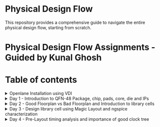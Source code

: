 # Physical Design Flow 
This repository provides a comprehensive guide to navigate the entire physical design flow, starting from scratch.

# Physical Design Flow Assignments - Guided by Kunal Ghosh

# Table of contents
<details>
<summary>Openlane Installation using VDI</summary>
<br>

## Installation Instructions

Please follow these steps to install Openlane on your system, whether you are using Windows or Ubuntu.

1. **Download the Installation PDF**: Start by downloading the Openlane Installation PDF file for detailed instructions.
- [Openlane Installation PDF](https://drive.google.com/drive/folders/1waH794KlrYMaHzZbf1Fr_BIxfMUk4DBk)

2. **Choose Your Operating System**:

   - **For Windows**: Follow the instructions outlined in the PDF under the "Windows Installation" section.
   
   - **For Ubuntu**: Refer to the "Ubuntu Installation" section in the PDF for step-by-step guidance.

3. **Dependencies**: Ensure you have all the necessary dependencies mentioned in the PDF installed on your system.

4. **Verify Installation**: Confirm that Openlane is correctly installed by running a test command or checking the version.(Check Day 1 content in order to verify installation.)

</details>
  
<details>
<summary>Day 1 - Introduction to QFN-48 Package, chip, pads, core, die and IPs</summary>
<br>
  
#### QFN-48 Package
The QFN-48 (Quad Flat No-Lead 48) package is a widely used integrated circuit (IC) package in the electronics industry. It belongs to the family of leadless surface-mount 
packages designed to maximize space efficiency on printed circuit boards (PCBs) while providing excellent thermal performance and electrical connectivity.
The QFN-48 package typically consists of 48 pins arranged in a square or rectangular grid. The pins are numbered and positioned along the package's perimeter.

![QFN-Package](https://github.com/Pavan2280/pes_pd/assets/131603225/f0d98e95-8f05-4d8a-af1b-51b63c15bb1a)

#### Chip
The chip is centrally positioned within the package, as illustrated in the image below, depicting the method of connection between the chip and the package.By connecting the chip in this manner, we can efficiently transfer signals from the external world into the interior of the chip.

![image](https://github.com/Pavan2280/pes_pd/assets/131603225/a4bf87fa-257d-46e1-93e8-1bd83656d67c)

# Components of Chip
- **Pads** : Pads serve as conduits for transmitting signals both into and out of a chip, facilitating bidirectional communication between the chip's internal and external components.
- **Core** : The core essentially serves as the central region where various digital logic components, including AND gates, OR gates, multiplexers (mux), and other types of logic elements, are located.
- **Die** : It essentially defines the dimensions or physical size of the chip.
- **IP's** : Intellectual Property known as IP refers to pre-designed and pre-verified functional blocks or modules that can be integrated into a semiconductor chip's design. These blocks typically encompass a wide range of functions, such as processors, memory, communication interfaces, and specialized functions.

![image](https://github.com/Pavan2280/pes_pd/assets/131603225/00e971c8-4bf4-4b93-8335-5fb20850fbf6)
![image](https://github.com/Pavan2280/pes_pd/assets/131603225/1fb78871-f8d4-4e87-9d14-1f15caf832ed)

# What are PDK's
PDK stands for "Process Design Kit." It is a set of tools, libraries, and documentation used in the semiconductor industry for designing and verifying the manufacturing process of integrated circuits (ICs) or microchips. PDKs are essential for semiconductor companies, foundries, and design houses to create and optimize semiconductor devices.

# RTL  to GDS Flow

![image](https://github.com/Pavan2280/pes_pd/assets/131603225/79f2b9dc-ad16-447e-924d-12d5503589c6)

RTL to GDS (Register Transfer Level to Graphic Design System) flow is a series of steps and processes used in the semiconductor industry to transform a high-level hardware description of an integrated circuit (IC) or microchip into a physical layout that can be fabricated in a semiconductor foundry.Here's a overview of the RTL to GDS flow:

- **Synthesis** : Involves transforming the RTL code into a gate-level representation, optimizing the design to enhance area, power, and timing characteristics, ultimately generating a gate-level netlist.
- **Floor Planning** : In the process of floor planning and power planning, we establish a comprehensive floorplan that meticulously dictates the arrangement of diverse blocks and macros across the chip while taking into account the essential aspects of power distribution and signal routing requirements.
- **Power Planning** :  It involves the careful management and distribution of power throughout the chip to ensure that it operates reliably, efficiently, and within specified power constraints.
- **Placement** : It involves determining the precise location of each standard cell or logic element within the chip's floorplan.
- **Clock Tree Synthesis** : Its primary purpose is to create an optimized clock distribution network that ensures reliable and efficient clock signal distribution throughout the chip.
- **Routing** : Perform global and detailed routing to create the physical connections between standard cells, optimize routing for signal integrity and manufacturability.
- **Sign-off** : Sign-off represents the final checks and confirmations that the design meets all the specified requirements and is ready for fabrication. 

# Openlane ASIC Design Flow

![image](https://github.com/Pavan2280/pes_pd/assets/131603225/24e63c09-da0d-4da6-943c-f54d6abbda85)

#### Design Stages

1) **Synthesis**
   1. **yosys** - Yosys performs RTL synthesis, converting high-level RTL descriptions into gate-level netlists.
   2. **abc** - ABC is used for further optimization and technology mapping to enhance the gate-level design.
   3. **OpenSTA** - OpenSTA conducts static timing analysis to verify if the synthesized design meets timing constraints in the OpenLane flow.

2) **Floorplan & PND**
   1. **init_fp (Initial Floorplan)** - Floorplanning involves determining the initial placement and arrangement of various functional blocks or cells within the chip's       
   layout area.
   2. **ioplacer** - ioplacer is a tool used in the physical design process to place Input/Output (I/O) pads or pins on the chip's boundary.
   3. **pdn** - The PDN is responsible for distributing power (supply voltage) and ground (reference voltage) throughout the chip, ensuring that all components receive the       necessary power supply and maintain stable electrical operation.
   4. **tapcell** - A "tapcell" is a special type of cell used in digital integrated circuit design, particularly in standard cell libraries.It is typically used to create 
   tap connections for the bulk terminals in digital CMOS (Complementary Metal-Oxide-Semiconductor) designs.

3) **Placement**
   1. **Replace** - RePlace is a tool used in the OpenLane flow for cell placement optimization.It focuses on optimizing the placement of standard cells within the chip's   
   layout to achieve better area utilization, timing, and power efficiency.
   2. **Resizer** - Resizer is a tool employed during the physical design process to perform cell resizing and optimization.
   3. **OpenDP (Open Detailed Placement)** - OpenDP, or Open Detailed Placement, is a detailed placement tool used in OpenLane.It is responsible for the fine-grained 
   placement of cells, ensuring that they are precisely positioned within rows and tracks while adhering to design constraints and achieving optimal utilization of the chip's 
   layout area.
   4. **OpenPhysyn (Open Physical Synthesis)** - OpenPhysyn is a tool within OpenLane that performs physical synthesis tasks.It optimizes the logical and physical aspects of 
   the design simultaneously, improving the placement, power, area, and timing by considering both logic and physical information during the optimization process.

4) **CTS**
   1. **TritonCTS** - TritonCTS generates a clock distribution network.

5) **Routing**
   1. **FastRoute** - FastRoute is a global routing tool used in the physical design stage of ASIC chip design.
   2. **TritonRoute** - TritonRoute is a detailed or global routing tool used in the later stages of ASIC chip design, following placement and initial global routing.
   
6) **GDSII Generation**
   1. **Magic** - Magic is primarily a layout tool used for creating and editing IC layouts, and it is often used for digital CMOS design.
   2. **KLayout** - KLayout is primarily used for viewing, editing, and analyzing IC layouts but is not a layout creation tool like Magic.
   
8) **Checks**
   1. **CVC** - CVC is a tool primarily used for verification and debugging of digital designs.
   2. **Netgen** - Netgen is an open-source digital netlist comparison and LVS (Layout vs. Schematic) tool.
 
# Labs

#### Task 1 - Invoking OpenLane

Step 1: Navigate to the OpenLane Working Directory
Open your terminal and navigate to the OpenLane working directory on your Desktop.
```
cd Desktop/work/tools/openlane_working_dir/
```

Step 2: Check Directory Contents
List the contents of the directory to ensure you are in the correct location.
```
ls -ltr
```

Step 3: Enter the OpenLane Docker Environment
To work with OpenLane, you will need to enter the Docker environment. Use the following command:
```
cd openlane
docker
```
After running this command, you will see a new prompt, which should look something like `bash-4.2$`. This indicates that you are now inside the Docker environment.

Step 4: Invoke OpenLane
To invoke OpenLane, run the following commands
```
ls
./flow.tcl -interactive
```
After executing these commands, you will see a new prompt, which should now be `%`.

Step 5: Load OpenLane Package
If you want to use a specific version of the OpenLane package, you can load it using the following command.
```
package require openlane 0.9
```
![image](https://github.com/Pavan2280/pes_pd/assets/131603225/98126aa2-a5f8-4b07-9f33-7069917e778c)
![image](https://github.com/Pavan2280/pes_pd/assets/131603225/d0d7f989-75d0-4524-acb3-de1547bb0f12)
If you can achieve these results, then you have now successfully invoked OpenLane and are prepared to use it for your projects.

#### Task 2 - Designs presnt in openalne and Heirarchy in a Design

Step 1: Navigate to the OpenLane Working Directory 
Enter these commands
```
cd designs/
ls
cd picorv32a
ls
ls -ltr
```
![image](https://github.com/Pavan2280/pes_pd/assets/131603225/67e3d11e-7406-4636-a6a4-adf12b01be9a)
To view `config.tcl` file enter this command
```
vim config.tcl
```
![image](https://github.com/Pavan2280/pes_pd/assets/131603225/058d34cc-6546-466f-909c-60601e0ae338)

Step 2: Prepare the workflow design using OpenLane with the following command.
```
prep -design picorv32a
```
![image](https://github.com/Pavan2280/pes_pd/assets/131603225/e73c709e-3f63-4c73-8118-a76bc4b12d9e)

Step 3: Please utilize the following command in OpenLane for synthesis.
```
run_synthesis
```
![image](https://github.com/Pavan2280/pes_pd/assets/131603225/25f59d56-2ffe-4c38-94e7-404a8b9a6092)
Now our aim is to find Ratio (Number of D-flip flops to Number of cells)
![image](https://github.com/Pavan2280/pes_pd/assets/131603225/60b0b776-f6de-47b9-98f8-b749bb3cba04)
</details>

<details>
<summary>Day 2 - Good Floorplan vs Bad Floorplan and Introduction to library cells</summary>
<br>

# Labs

#### Task 1 - Floorplan

Step 1: Before running floorplan, lets look into the switches available for the floorplan stage.
![image](https://github.com/Pavan2280/pes_pd/assets/131603225/02148532-a29d-40bd-8754-0ffa2bdbab3d)

Step 2: Make changes in `config.tcl` file for floorplan purpose.
![image](https://github.com/Pavan2280/pes_pd/assets/131603225/f29ca8fd-54c1-43d7-8f31-1751417fa23a)

Step 3: To create a floorplan using OpenLane, please execute the following command.
```
run_floorplan
```
![image](https://github.com/Pavan2280/pes_pd/assets/131603225/fbee5100-d335-40ea-a290-9ff9bde13d14)

The point (0, 0) within the DIE AREA signifies the top-left corner's coordinates, while (660.685, 671.405) designates the bottom-right corner of the die in micrometers.

Step 4: To visualize the floorplan layout, employ the following command.
```
magic -T /home/vsduser/Desktop/work/tools/openlane_working_dir/pdks/sky130A/libs.tech/magic/sky130A.tech lef read ../../tmp/merged.lef def read picorv32a.floorplan.def &
```
![image](https://github.com/Pavan2280/pes_pd/assets/131603225/59dbab09-a76f-40c0-90bc-dac2c02e456c)

#### Task 2 - Library Binding and Placement

1) Bind the netlist with physical cells - Binding the netlist with physical cells involves mapping logical components onto specific physical cells in a technology library for chip design.
2) Optimize Placement - Optimizing placement involves strategically arranging physical cells on a chip's layout to minimize area, meet timing constraints, and enhance overall performance.

Step 1: To visualize the placement, employ the following command.
```
run_placement
```
![image](https://github.com/Pavan2280/pes_pd/assets/131603225/fa165aad-5c32-4cdc-9dc9-53a7e2c2de93)

# Cell Design Flow

Cell Design is the process of creating electronic components, known as cells, for use in integrated circuits. It involves three main stages:

1) **Inputs**: In this phase, designers gather essential information and resources needed for the cell design. This includes Process Design Kits (PDKs), which contain manufacturing details, Design Rule Check (DRC) and Layout vs. Schematic (LVS) rules for ensuring correctness, SPICE models for simulating component behavior, and library specifications. These inputs provide the foundation for the design process.

2) **Design**: During this stage, designers use the gathered inputs to create the electronic cell. This process typically includes Circuit Design, where the logical and electrical schematic is defined, Layout Design, where the physical arrangement of components is determined while adhering to manufacturing rules, and Characterization, where the cell's performance is analyzed using tools like GUNA. Characterization can involve Timing characterization (evaluating signal timing), Power characterization (assessing power consumption), and Noise characterization (examining electrical noise).

3) **Outputs**: The design process yields various outputs that are essential for subsequent phases of chip development. These outputs include the Circuit Description Language (CDL), which describes the cell's behavior, the Graphic Data System II (GDSII) layout data used in manufacturing, the Library Exchange Format (LEF) for tool compatibility, an extracted Spice netlist (which considers parasitic elements for accurate simulation), timing data, noise data, power libraries, and a functional description to understand the cell's purpose.

# Standard Cell Characterization Flow

## Introduction

Standard Cell Libraries are a fundamental component in digital integrated circuit design, providing a collection of pre-designed cells with various functionalities. To effectively use these libraries, they must be characterized to generate Liberty files, which are essential for synthesis tools to determine the optimal arrangement of circuit components.The open-source software GUNA is used for characterization

## Characterization Flow

The characterization process involves the following steps:

1. **Link Model File of CMOS**: This step involves linking a model file that defines the properties and behavior of the CMOS (Complementary Metal-Oxide-Semiconductor) technology process being used.
2. **Specify Process Corner(s)**: Process corners represent different manufacturing variations that impact the performance of the integrated circuits. You must specify one or more process corners for the cell to be characterized. This information helps in understanding how the cell behaves under different conditions.
3. **Specify Cell Delay and Slew Thresholds Percentages**: Define the desired delay and slew thresholds as percentages. These thresholds are crucial for optimizing circuit performance and determining acceptable signal characteristics.
4. **Specify Timing and Power Tables**: Create tables that specify timing and power data for the cell under various conditions. These tables are essential for accurate modeling of cell behavior.
5. **Read the Parasitic Extracted Netlist**: Import the parasitic extracted netlist, which includes information about the interconnections and parasitic elements in the design. This step ensures a more realistic representation of the cell's behavior.
6. **Apply Input or Stimulus**: Provide input signals or stimuli to the cell. This can include various test vectors or patterns that are used to evaluate the cell's response under different conditions.
7. **Provide Necessary Simulation Commands**: Define the simulation commands required to run the characterization process. These commands may include simulation settings, simulation types (e.g., transient, static timing analysis), and other parameters to control the simulation environment.

# Timing threshold definitions

1) **slew_low_rise_thr**: This threshold is set at 20% above the lowest power supply voltage when the signal is transitioning from low to high (rising).
2) **slew_high_rise_thr**: This threshold is set at 20% below the highest power supply voltage when the signal is transitioning from low to high (rising).
3) **slew_low_fall_thr**: This threshold is set at 20% above the lowest power supply voltage when the signal is transitioning from high to low (falling).
4) **slew_high_fall_thr**: This threshold is set at 20% below the highest power supply voltage when the signal is transitioning from high to low (falling).
5) **in_rise_thr**: This threshold is placed at the point where the input signal is halfway through its transition from low to high during a rising edge.
6) **in_fall_thr**: This threshold is placed at the point where the input signal is halfway through its transition from high to low during a falling edge.
7) **out_rise_thr**: This threshold is positioned at the point where the output signal is halfway through its transition from low to high during a rising edge.
8) **out_fall_thr**: This threshold is positioned at the point where the output signal is halfway through its transition from high to low during a falling edge.
9) **Propagation Delay**: This is the time it takes for a signal to propagate from an input threshold (in_thr) to an output threshold (out_thr). It represents the time it takes for a change at the input to affect the output.
Propagation Delay = time(out_thr) - time(in_thr)
11) **Transition Time**: This is the time it takes for a signal to transition from a low to high state (rising edge) or from a high to low state (falling edge) within a specific voltage range. In this case, you are calculating the transition time from the high threshold (slew_high_rise_thr) to the low threshold (slew_low_rise_thr) during a rising edge.
Transition Time = time(slew_low_rise_thr) - time(slew_high_rise_thr)
</details>

<details>
<summary>Day 3 - Design library cell using Magic Layout and ngspice characterization</summary>
<br>

# Labs

#### Task 1 - CMOS inverter ngspice simulations

`cmos_inverter.cir` 
```
*** MODEL DESCRIPTIONS ***
*** NETLIST DESCRIPTION ***
M1 out in vdd vdd pmos W=0.375u L=0.25u
M2 out in 0 0 nmos W=0.375u L=0.25u

cload out 0 10f

Vdd vdd 0 2.5
Vin in 0 2.5
*** SIMULATION Commands ***

.op
.dc Vin 0 2.5 0.05
*** include tsmc_025um_model.mod ***
.LIB "tsmc_025um_models.mod" CMOS_MODELS
.end
```

Step 1: For SPICE Simulation steps enter these commands.
```
cd <folder where the .cir file is present>
source CMOS_INVERTER.cir
run
setplot
dc1
display
plot out vs in
```

Take note of the circuit's output; it should exhibit symmetry, meaning that the threshold voltage should align precisely with Vdd/2. If this balance is not achieved, consider adjusting the PMOS transistor width and rerunning the simulation. The switching threshold (Vm), where Vin equals Vout, plays a pivotal role in defining the robustness of a CMOS circuit.

# CMOS Inverter Fabrication Process

## Overview

A CMOS (Complementary Metal-Oxide-Semiconductor) inverter is a fundamental building block in digital integrated circuits. It consists of a p-type metal-oxide-semiconductor (PMOS) transistor and an n-type metal-oxide-semiconductor (NMOS) transistor connected in series. Here's a simplified overview of the fabrication process for a CMOS inverter:

## Fabrication Steps

1) **Substrate Preparation** : Start with a high-purity silicon substrate, typically n-doped.
2) **Oxidation** : Create an insulating silicon dioxide (SiO2) layer on the substrate through oxidation.
3) **Photolithography** : Apply a photoresist material, expose it to UV light through a mask, and develop it to define transistor areas.
4) **Ion Implantation (n-well and p-well)** : Create n-type (NMOS) and p-type (PMOS) regions through selective ion implantation.
5) **Gate Oxide Formation** : Grow or deposit a thin layer of gate oxide (SiO2) to insulate the gate electrode from the silicon channel.
6) **Polysilicon Deposition** : Deposit and pattern polysilicon to create gate electrodes that control current flow.
7) **Doping of Gate Electrodes** : Dope gate electrodes for desired conductivity (boron for PMOS, phosphorus/arsenic for NMOS).
8) **Source and Drain Formation** : Create heavily doped source and drain regions for both PMOS and NMOS transistors.
9) **Metal Layer Deposition** : Deposit and pattern a metal layer (e.g., aluminum or copper) for interconnections.
10) **Passivation Layer** : Deposit a passivation layer (usually silicon dioxide) to protect and insulate underlying layers.
11) **Contact Holes** : Etch contact holes through the passivation layer for metal contacts to transistors.
12) **Final Testing and Packaging** : Test the CMOS inverter to ensure it operates correctly, and then integrate multiple inverters and additional components onto a single chip for electronic device applications.

# Labs

#### Task 1 - Creating an Inverter Layout using Magic
Step 1: Open a terminal and run this command
```
cd Desktop/work/tools/openlane_working_dir/openlane/vsdstdcelldesign
magic -T sky130A.tech sky130_inv.mag
```
After executing the command, you will have two consoles: one is the `layout` console, and the other is the `tkcon` console.

![16_1](https://github.com/Pavan2280/pes_pd/assets/131603225/3c180df5-d7d6-4d7e-bfa9-cce0698bb70b)

To select an area in layout, position the cursor near it, press the `s` key, and then enter the `what` command in the tkcon console to determine which area or widget has been selected.

![18_1](https://github.com/Pavan2280/pes_pd/assets/131603225/a7602338-bebc-4a2d-a7a7-92946b233874)

#### Task 2 - DRC Check 

To check for DRC Errors, select a region (left click for starting point, right click at end point) and see the DRC column at the top that shows how many DRC errors are present.The Details of DRC Errors will be printed on the console.

![19](https://github.com/Pavan2280/pes_pd/assets/131603225/dc8a1696-299c-4798-9b63-09b9ef08015b)

#### Task 3 - Extracting PEX to SPICE with MAGIC
Step 1: Enter these commands in the tkcon console.
```
pwd
extract all
ext2spice cthresh 0 rthresh 0
ext2spice
```
![19(1)](https://github.com/Pavan2280/pes_pd/assets/131603225/e134e634-50df-4f18-8f1f-3121298a14cd)

Step 2: To view `sky130_inv.spice` file enter this command
```
vim sky130_inv.spice
```

![21](https://github.com/Pavan2280/pes_pd/assets/131603225/2581d55a-4795-4f2b-9d29-33af0f7481c9)

# Grid size

![22](https://github.com/Pavan2280/pes_pd/assets/131603225/5b45b753-317a-452b-83e6-b530cb86cc50)

![23](https://github.com/Pavan2280/pes_pd/assets/131603225/f3359e9a-2efd-4c34-b6be-5943ab658c39)

# Modified Spice netlist

#### Task 1 - Make changes to the `sky130_inv.spice`

![final_vim_22](https://github.com/Pavan2280/pes_pd/assets/131603225/c527fcb6-2ad7-464b-b169-f9f0069401d1)

#### Task 2 - Run modified spice netlist
Step 1: Use this command to run the modified spice netlist
```
ngspice sky130_inv.spice
```

![ngspice](https://github.com/Pavan2280/pes_pd/assets/131603225/1d37848c-f3b5-43da-9410-b18cf466311e)

Step 2: Use this command to run the plot.
```
plot y vs time a
```

![plot](https://github.com/Pavan2280/pes_pd/assets/131603225/db091887-53eb-4460-ba23-eb873177f80f)

![plot_1](https://github.com/Pavan2280/pes_pd/assets/131603225/d69ef1d7-a8fd-4257-9ab0-0b94a845b97e)

# Results

1) The trise result is calculated by subtracting the x-coordinates from each other.
#### trise = 0.062ns

![trise_diff_x0](https://github.com/Pavan2280/pes_pd/assets/131603225/bc2990cd-f74e-4300-aa84-84d4e1cbd98f)

2) Propagation delay is similarly determined, but it involves adjusting the points based on the definition of propagation delay.
#### tprop = 0.034ns

![t_prop](https://github.com/Pavan2280/pes_pd/assets/131603225/9e396323-c6ec-4e44-9177-fe326b1a8800)

</details>

<details>
<summary>Day 4 - Pre-Layout timing analysis and importance of good clock tree</summary>
<br>

</details>
